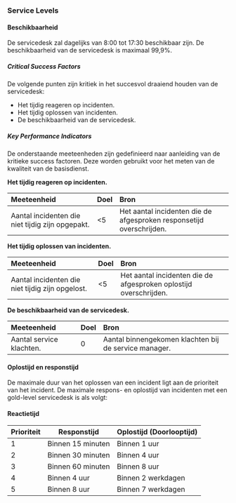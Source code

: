 ### Service Levels

#### Beschikbaarheid

De servicedesk zal dagelijks van 8:00 tot 17:30 beschikbaar zijn. De beschikbaarheid van de servicedesk is maximaal 99,9%.

##### Critical Success Factors

De volgende punten zijn kritiek in het succesvol draaiend houden van de servicedesk:

* Het tijdig reageren op incidenten.
* Het tijdig oplossen van incidenten.
* De beschikbaarheid van de servicedesk.

##### Key Performance Indicators

De onderstaande meeteenheden zijn gedefinieerd naar aanleiding van de kritieke success factoren. Deze worden gebruikt voor het meten van de kwaliteit van de basisdienst.

__Het tijdig reageren op incidenten.__

| Meeteenheid                                      | Doel | Bron                                                                 |
| :----------                                      | :--- | :---                                                                 |
| Aantal incidenten die niet tijdig zijn opgepakt. | <5   | Het aantal incidenten die de afgesproken responsetijd overschrijden. |

__Het tijdig oplossen van incidenten.__

| Meeteenheid                                      | Doel | Bron                                                              |
| :----------                                      | :--  | :---                                                              |
| Aantal incidenten die niet tijdig zijn opgelost. | <5   | Het aantal incidenten die de afgesproken oplostijd overschrijden. |

__De beschikbaarheid van de servicedesk.__

| Meeteenheid              | Doel | Bron                                                  |
| :----------              | :--  | :---                                                  |
| Aantal service klachten. | 0    | Aantal binnengekomen klachten bij de service manager. |

#### Oplostijd en responstijd

De maximale duur van het oplossen van een incident ligt aan de prioriteit van het incident. De maximale respons- en oplostijd van incidenten met een gold-level servicedesk is als volgt:

#### Reactietijd

| Prioriteit   | Responstijd       | Oplostijd (Doorlooptijd)  |
| ------------ | ------------      | ------------------------- |
| 1            | Binnen 15 minuten | Binnen 1 uur              |
| 2            | Binnen 30 minuten | Binnen 4 uur              |
| 3            | Binnen 60 minuten | Binnen 8 uur              |
| 4            | Binnen 4 uur      | Binnen 2 werkdagen        |
| 5            | Binnen 8 uur      | Binnen 7 werkdagen        |
